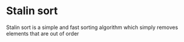 # Stalin sort

Stalin sort is a simple and fast sorting algorithm which simply removes elements that are out of order